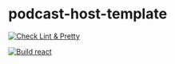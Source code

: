 # podcast-host-template
[![Check Lint & Pretty](https://github.com/gardeurQ/ask-template/actions/workflows/check_lint.yml/badge.svg)](https://github.com/gardeurQ/ask-template/actions/workflows/check_lint.yml)

[![Build react](https://github.com/gardeurQ/ask-template/actions/workflows/react.yml/badge.svg)](https://github.com/gardeurQ/ask-template/actions/workflows/react.yml)
